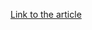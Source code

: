 [Link to the article](https://blog.sekoia.io/peeking-at-reaper-surveillance-operations-against-north-korea-defectors/)
